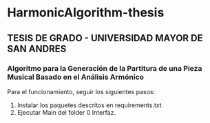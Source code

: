 # HarmonicAlgorithm-thesis
## TESIS DE GRADO - UNIVERSIDAD MAYOR DE SAN ANDRES
### Algoritmo para la Generación de la Partitura de una Pieza Musical Basado en el Análisis Armónico


Para el funcionamiento, seguir los siguientes pasos:

1. Instalar los paquetes descritos en requirements.txt
2. Ejecutar Main del folder 0 Interfaz.
